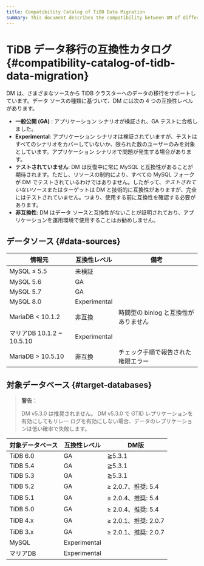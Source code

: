 ```yaml
---
title: Compatibility Catalog of TiDB Data Migration
summary: This document describes the compatibility between DM of different versions and upstream/downstream databases.
---
```


# TiDB データ移行の互換性カタログ {#compatibility-catalog-of-tidb-data-migration}

DM は、さまざまなソースから TiDB クラスターへのデータの移行をサポートしています。データ ソースの種類に基づいて、DM には次の 4 つの互換性レベルがあります。

-   **一般公開 (GA)** : アプリケーション シナリオが検証され、GA テストに合格しました。
-   **Experimental**: アプリケーション シナリオは検証されていますが、テストはすべてのシナリオをカバーしていないか、限られた数のユーザーのみを対象としています。アプリケーション シナリオで問題が発生する場合があります。
-   **テストされていません**: DM は反復中に常に MySQL と互換性があることが期待されます。ただし、リソースの制約により、すべての MySQL フォークが DM でテストされているわけではありません。したがって、*テストされていない*ソースまたはターゲットは DM と技術的に互換性がありますが、完全にはテストされていません。つまり、使用する前に互換性を確認する必要があります。
-   **非互換性**: DM はデータ ソースと互換性がないことが証明されており、アプリケーションを運用環境で使用することはお勧めしません。

## データソース {#data-sources}

| 情報元                    | 互換性レベル       | 備考                     |
| ---------------------- | ------------ | ---------------------- |
| MySQL ≤ 5.5            | 未検証          |                        |
| MySQL 5.6              | GA           |                        |
| MySQL 5.7              | GA           |                        |
| MySQL 8.0              | Experimental |                        |
| MariaDB &lt; 10.1.2    | 非互換          | 時間型の binlog と互換性がありません |
| マリアDB 10.1.2 ~ 10.5.10 | Experimental |                        |
| MariaDB &gt; 10.5.10   | 非互換          | チェック手順で報告された権限エラー      |

## 対象データベース {#target-databases}

> **警告：**
>
> DM v5.3.0 は推奨されません。 DM v5.3.0 で GTID レプリケーションを有効にしてもリレー ログを有効にしない場合、データのレプリケーションは低い確率で失敗します。

| 対象データベース | 互換性レベル       | DM版               |
| -------- | ------------ | ----------------- |
| TiDB 6.0 | GA           | ≧5.3.1            |
| TiDB 5.4 | GA           | ≧5.3.1            |
| TiDB 5.3 | GA           | ≧5.3.1            |
| TiDB 5.2 | GA           | ≥ 2.0.7、推奨: 5.4   |
| TiDB 5.1 | GA           | ≥ 2.0.4、推奨: 5.4   |
| TiDB 5.0 | GA           | ≥ 2.0.4、推奨: 5.4   |
| TiDB 4.x | GA           | ≥ 2.0.1、推奨: 2.0.7 |
| TiDB 3.x | GA           | ≥ 2.0.1、推奨: 2.0.7 |
| MySQL    | Experimental |                   |
| マリアDB    | Experimental |                   |
